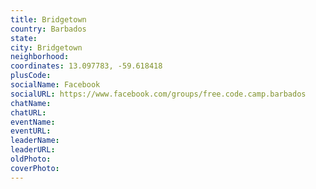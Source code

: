 ```yaml
---
title: Bridgetown
country: Barbados
state: 
city: Bridgetown
neighborhood: 
coordinates: 13.097783, -59.618418
plusCode:
socialName: Facebook
socialURL: https://www.facebook.com/groups/free.code.camp.barbados
chatName:
chatURL:
eventName:
eventURL:
leaderName:
leaderURL:
oldPhoto: 
coverPhoto:
---
```

